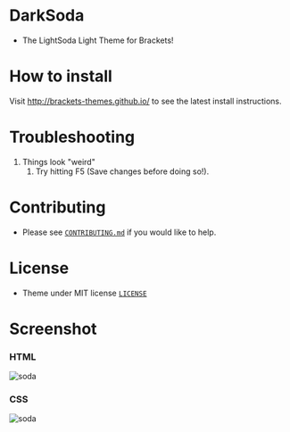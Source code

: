 # DarkSoda


* The LightSoda Light Theme for Brackets!

# How to install

Visit http://brackets-themes.github.io/ to see the latest install instructions.

# Troubleshooting

1. Things look "weird"
	1. Try hitting F5 (Save changes before doing so!).

# Contributing

* Please see [`CONTRIBUTING.md`](CONTRIBUTING.md) if you would like to help.

# License

* Theme under MIT license [`LICENSE`](LICENSE)

# Screenshot

### HTML
![soda](https://raw.githubusercontent.com/Brackets-Themes/LightSoda/master/screenshot.png)

### CSS

![soda](https://raw.githubusercontent.com/Brackets-Themes/LightSoda/master/CSS.png)